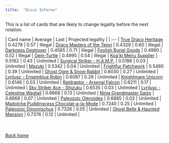 ```yaml
---
title:  "Disco Inferno"
---
```


This is a list of cards that are likely to change legality before the next rotation.

| Card name | Average | Last | Projected legality |
| :-- |
[True Draco Heritage](https://db.ygoprodeck.com/card/?search=True%20Draco%20Heritage) | 0.4278 | 0.57 | Illegal |
[Draco Masters of the Tenyi](https://db.ygoprodeck.com/card/?search=Draco%20Masters%20of%20the%20Tenyi) | 0.4329 | 0.60 | Illegal |
[Darkness Destroyer](https://db.ygoprodeck.com/card/?search=Darkness%20Destroyer) | 0.4585 | 0.71 | Illegal |
[Foolish Burial Goods](https://db.ygoprodeck.com/card/?search=Foolish%20Burial%20Goods) | 0.4960 | 0.52 | Illegal |
[Gem-Turtle](https://db.ygoprodeck.com/card/?search=Gem-Turtle) | 0.4995 | 0.54 | Illegal |
[Koa'ki Meiru Supplier](https://db.ygoprodeck.com/card/?search=Koa'ki%20Meiru%20Supplier) | 0.5162 | 0.43 | Unlimited |
[Surgical Striker - H.A.M.P.](https://db.ygoprodeck.com/card/?search=Surgical%20Striker%20-%20H.A.M.P.) | 0.5196 | 0.03 | Unlimited |
[Mezuki](https://db.ygoprodeck.com/card/?search=Mezuki) | 0.5342 | 0.04 | Unlimited |
[Frightfur Patchwork](https://db.ygoprodeck.com/card/?search=Frightfur%20Patchwork) | 0.5480 | 0.39 | Unlimited |
[Ghost Ogre & Snow Rabbit](https://db.ygoprodeck.com/card/?search=Ghost%20Ogre%20%26%20Snow%20Rabbit) | 0.6030 | 0.27 | Unlimited |
[Lyrilusc - Ensemblue Robin](https://db.ygoprodeck.com/card/?search=Lyrilusc%20-%20Ensemblue%20Robin) | 0.6097 | 0.28 | Unlimited |
[Knightmare Unicorn](https://db.ygoprodeck.com/card/?search=Knightmare%20Unicorn) | 0.6146 | 0.03 | Unlimited |
[Raidraptor - Arsenal Falcon](https://db.ygoprodeck.com/card/?search=Raidraptor%20-%20Arsenal%20Falcon) | 0.6211 | 0.17 | Unlimited |
[Sky Striker Ace - Shizuku](https://db.ygoprodeck.com/card/?search=Sky%20Striker%20Ace%20-%20Shizuku) | 0.6535 | 0.03 | Unlimited |
[Lyrilusc - Celestine Wagtail](https://db.ygoprodeck.com/card/?search=Lyrilusc%20-%20Celestine%20Wagtail) | 0.6668 | 0.13 | Unlimited |
[Ninja Grandmaster Saizo](https://db.ygoprodeck.com/card/?search=Ninja%20Grandmaster%20Saizo) | 0.6668 | 0.07 | Unlimited |
[Paleozoic Olenoides](https://db.ygoprodeck.com/card/?search=Paleozoic%20Olenoides) | 0.6885 | 0.02 | Unlimited |
[Madolche Puddingcess Chocolat-a-la-Mode](https://db.ygoprodeck.com/card/?search=Madolche%20Puddingcess%20Chocolat-a-la-Mode) | 0.7240 | 0.25 | Unlimited |
[Paleozoic Dinomischus](https://db.ygoprodeck.com/card/?search=Paleozoic%20Dinomischus) | 0.7326 | 0.05 | Unlimited |
[Ghost Belle & Haunted Mansion](https://db.ygoprodeck.com/card/?search=Ghost%20Belle%20%26%20Haunted%20Mansion) | 0.7376 | 0.12 | Unlimited |

<br>

###### [Back home](index)
